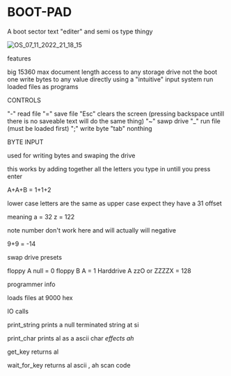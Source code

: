 # BOOT-PAD
A boot sector text "editer" and semi os type thingy

![OS_07_11_2022_21_18_15](https://user-images.githubusercontent.com/107817366/200459574-156a9373-a700-483c-8020-aa9fda5558f1.png)

features

big 15360 max document length
access to any storage drive not the boot one
write bytes to any value directly using a "intuitive" input system
run loaded files as programs


CONTROLS

"-" read file
"=" save file
"Esc" clears the screen (pressing backspace untill there is no saveable text will do the same thing)
"~" sawp drive
"_" run file (must be loaded first)
";" write byte
"tab" nonthing

BYTE INPUT

used for writing bytes and swaping the drive

this works by adding together all the letters you type in untill you press enter

A+A+B = 1+1+2

lower case letters are the same as upper case expect they have a 31 offset

meaning a = 32 z = 122 

note number don't work here
and will actually will negative

9+9 = -14



swap drive presets

floppy A      null = 0
floppy B      A    = 1
Harddrive A   zzO or ZZZZX = 128



programmer info

loads files at 9000 hex



IO calls

print_string
prints a null terminated string at si

print_char
prints al as a ascii char
*effects ah* 

get_key
returns al

wait_for_key
returns al ascii , ah scan code




